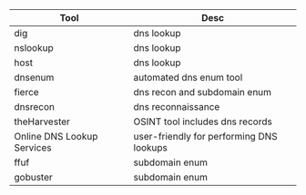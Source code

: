 | Tool                       | Desc                                     |
| -------------------------- | ---------------------------------------- |
| dig                        | dns lookup                               |
| nslookup                   | dns lookup                               |
| host                       | dns lookup                               |
| dnsenum                    | automated dns enum tool                  |
| fierce                     | dns recon and subdomain enum             |
| dnsrecon                   | dns reconnaissance                       |
| theHarvester               | OSINT tool includes dns records          |
| Online DNS Lookup Services | user-friendly for performing DNS lookups |
| ffuf                       | subdomain enum                           |
| gobuster                   | subdomain enum                           |